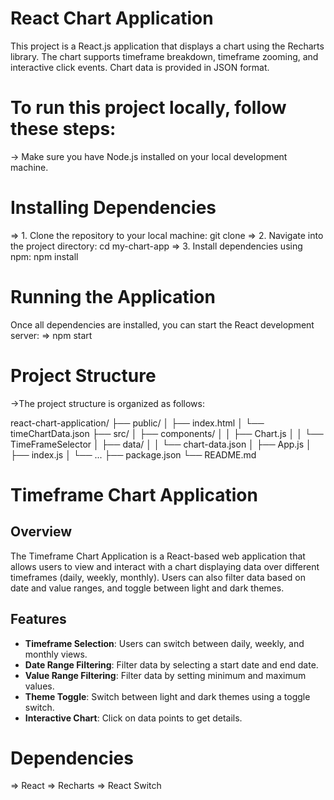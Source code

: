 # React Chart Application
This project is a React.js application that displays a chart using the Recharts library. The chart supports timeframe breakdown, timeframe zooming, and interactive click events. Chart data is provided in JSON format.

# To run this project locally, follow these steps:

-> Make sure you have Node.js installed on your local development machine.

# Installing Dependencies
 => 1. Clone the repository to your local machine:
         git clone <repository-url>
 => 2. Navigate into the project directory:
         cd my-chart-app
 => 3. Install dependencies using npm:
         npm install

# Running the Application

Once all dependencies are installed, you can start the React development server:
=> npm start



# Project Structure 

->The project structure is organized as follows:

react-chart-application/
├── public/
│   ├── index.html
│   └── timeChartData.json
├── src/
│   ├── components/
│   │   ├── Chart.js
│   │   └── TimeFrameSelector
│   ├── data/
│   │   └── chart-data.json
│   ├── App.js
│   ├── index.js
│   └── ...
├── package.json
└── README.md


# Timeframe Chart Application

## Overview
The Timeframe Chart Application is a React-based web application that allows users to view and interact with a chart displaying data over different timeframes (daily, weekly, monthly). Users can also filter data based on date and value ranges, and toggle between light and dark themes.

## Features
- **Timeframe Selection**: Users can switch between daily, weekly, and monthly views.
- **Date Range Filtering**: Filter data by selecting a start date and end date.
- **Value Range Filtering**: Filter data by setting minimum and maximum values.
- **Theme Toggle**: Switch between light and dark themes using a toggle switch.
- **Interactive Chart**: Click on data points to get details.

# Dependencies
=> React
=> Recharts
=> React Switch
